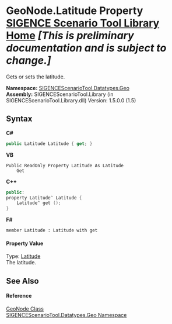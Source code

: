 # GeoNode.Latitude Property <a href="https://github.com/ObiWanLansi/SIGENCE-Scenario-Tool">SIGENCE Scenario Tool Library Home</a> _**\[This is preliminary documentation and is subject to change.\]**_

Gets or sets the latitude.

**Namespace:**&nbsp;<a href="22f4598b-4676-3d28-691e-d0e1597755ea.md">SIGENCEScenarioTool.Datatypes.Geo</a><br />**Assembly:**&nbsp;SIGENCEScenarioTool.Library (in SIGENCEScenarioTool.Library.dll) Version: 1.5.0.0 (1.5)

## Syntax

**C#**<br />
``` C#
public Latitude Latitude { get; }
```

**VB**<br />
``` VB
Public ReadOnly Property Latitude As Latitude
	Get
```

**C++**<br />
``` C++
public:
property Latitude^ Latitude {
	Latitude^ get ();
}
```

**F#**<br />
``` F#
member Latitude : Latitude with get

```


#### Property Value
Type: <a href="549a3a4f-9d09-df31-b49c-37efffe49603.md">Latitude</a><br />The latitude.

## See Also


#### Reference
<a href="cd1ae6eb-a615-2da7-6111-381600560c04.md">GeoNode Class</a><br /><a href="22f4598b-4676-3d28-691e-d0e1597755ea.md">SIGENCEScenarioTool.Datatypes.Geo Namespace</a><br />